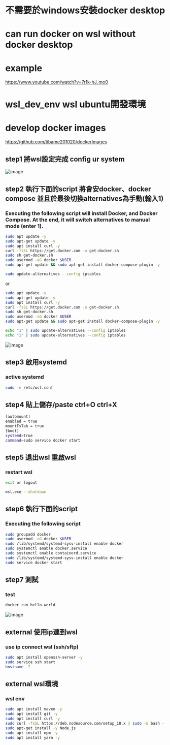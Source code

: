 # 不需要於windows安裝docker desktop
# can run docker on wsl without docker desktop
# example
https://www.youtube.com/watch?v=7r1k-hJ_mo0

# wsl_dev_env wsl ubuntu開發環境

# develop docker images
https://github.com/tibame201020/dockerImages

## step1 將wsl設定完成 config ur system

![image](https://user-images.githubusercontent.com/78014702/227117027-ec4179e2-12dc-4d59-84e9-4c738aeaa3a1.png)


## step2 執行下面的script 將會安docker、docker compose 並且於最後切換alternatives為手動(輸入1)
### Executing the following script will install Docker, and Docker Compose. At the end, it will switch alternatives to manual mode (enter 1).

```bash
sudo apt update -y
sudo apt-get update -y
sudo apt install curl -y
curl -fsSL https://get.docker.com -o get-docker.sh
sudo sh get-docker.sh
sudo usermod -aG docker $USER
sudo apt-get update && sudo apt-get install docker-compose-plugin -y

sudo update-alternatives --config iptables

```
or
```bash
sudo apt update -y
sudo apt-get update -y
sudo apt install curl -y
curl -fsSL https://get.docker.com -o get-docker.sh
sudo sh get-docker.sh
sudo usermod -aG docker $USER
sudo apt-get update && sudo apt-get install docker-compose-plugin -y

echo "1" | sudo update-alternatives --config iptables
echo "1" | sudo update-alternatives --config iptables
```

![image](https://user-images.githubusercontent.com/78014702/227119171-db253795-0355-4cb6-a03c-2087adf7df02.png)

## step3 啟用systemd
### active systemd
```bash
sudo -e /etc/wsl.conf
```
## step4 貼上儲存/paste ctrl+O ctrl+X

```bash
[automount]
enabled = true
mountFsTab = true
[boot]
systemd=true
command=sudo service docker start
```
## step5 退出wsl 重啟wsl 
### restart wsl
```bash
exit or logout
```
```bash
wsl.exe --shutdown
```
## step6 執行下面的script
### Executing the following script
```bash
sudo groupadd docker
sudo usermod -aG docker $USER
sudo /lib/systemd/systemd-sysv-install enable docker
sudo systemctl enable docker.service
sudo systemctl enable containerd.service
sudo /lib/systemd/systemd-sysv-install enable docker
sudo service docker start
```
## step7 測試
### test
```bash
docker run hello-world
```
![image](https://user-images.githubusercontent.com/78014702/227119127-4b5083ee-0155-4db9-9829-0532b449d13f.png)

## external 使用ip連到wsl
### use ip connect wsl (ssh/sftp)
```bash
sudo apt install openssh-server -y
sudo service ssh start
hostname -I
```

## external wsl環境
### wsl env
```bash
sudo apt install maven -y
sudo apt install git -y
sudo apt install curl -y
sudo curl -fsSL https://deb.nodesource.com/setup_18.x | sudo -E bash -
sudo apt-get install -y Node.js
sudo apt install npm -y
sudo apt install yarn -y
```


